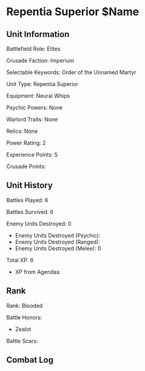 Repentia Superior $Name
====

Unit Information
----

Battlefield Role: Elites

Crusade Faction: Imperium

Selectable Keywords: Order of the Unnamed Martyr

Unit Type: Repentia Superior

Equipment: Neural Whips

Psychic Powers: None

Warlord Traits: None

Relics: None


Power Rating: 2

Experience Points: 5

Crusade Points: 


Unit History
---
Battles Played: 6

Battles Survived: 6

Enemy Units Destroyed: 0
* Enemy Units Destroyed (Psychic):
* Enemy Units Destroyed (Ranged):
* Enemy Units Destroyed (Melee): 0

Total XP: 6
* XP from Agendas:

Rank
----
Rank: Blooded

Battle Honors:
* Zealot


Battle Scars:


Combat Log
---
